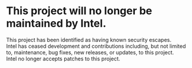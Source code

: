 # This project will no longer be maintained by Intel. #
This project has been identified as having known security escapes.  
Intel has ceased development and contributions including, but not limited to, maintenance, bug fixes, new releases, or updates, to this project.  
Intel no longer accepts patches to this project.  
